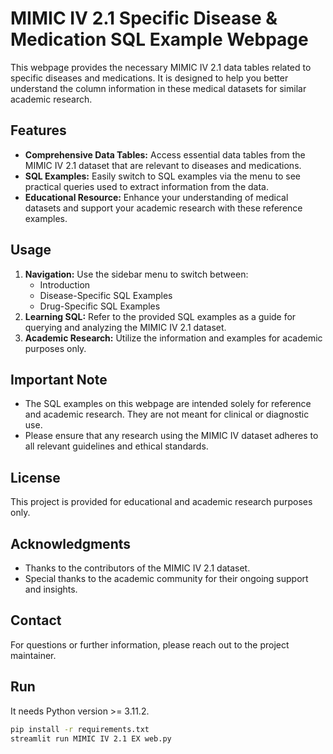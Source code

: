 # MIMIC IV 2.1 Specific Disease & Medication SQL Example Webpage

This webpage provides the necessary MIMIC IV 2.1 data tables related to specific diseases and medications. It is designed to help you better understand the column information in these medical datasets for similar academic research.

## Features

- **Comprehensive Data Tables:** Access essential data tables from the MIMIC IV 2.1 dataset that are relevant to diseases and medications.
- **SQL Examples:** Easily switch to SQL examples via the menu to see practical queries used to extract information from the data.
- **Educational Resource:** Enhance your understanding of medical datasets and support your academic research with these reference examples.

## Usage

1. **Navigation:** Use the sidebar menu to switch between:
   - Introduction
   - Disease-Specific SQL Examples
   - Drug-Specific SQL Examples
2. **Learning SQL:** Refer to the provided SQL examples as a guide for querying and analyzing the MIMIC IV 2.1 dataset.
3. **Academic Research:** Utilize the information and examples for academic purposes only.

## Important Note

- The SQL examples on this webpage are intended solely for reference and academic research. They are not meant for clinical or diagnostic use.
- Please ensure that any research using the MIMIC IV dataset adheres to all relevant guidelines and ethical standards.

## License

This project is provided for educational and academic research purposes only.

## Acknowledgments

- Thanks to the contributors of the MIMIC IV 2.1 dataset.
- Special thanks to the academic community for their ongoing support and insights.

## Contact

For questions or further information, please reach out to the project maintainer.

## Run

It needs Python version >= 3.11.2.


```bash
pip install -r requirements.txt
streamlit run MIMIC IV 2.1 EX web.py
```
